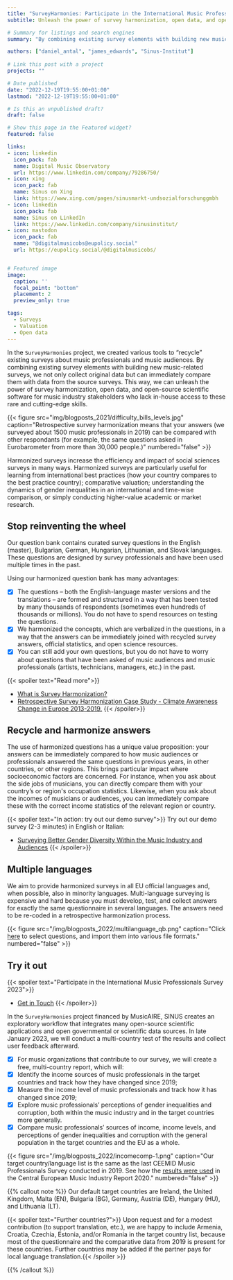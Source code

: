 ```yaml
---
title: "SurveyHarmonies: Participate in the International Music Professionals Survey"
subtitle: Unleash the power of survey harmonization, open data, and open-source scientific software

# Summary for listings and search engines
summary: "By combining existing survey elements with building new music-related surveys, we not only collect original data but can immediately compare them with data from the source surveys."

authors: ["daniel_antal", "james_edwards", "Sinus-Institut"]
 
# Link this post with a project
projects: ""

# Date published
date: "2022-12-19T19:55:00+01:00"
lastmod: "2022-12-19T19:55:00+01:00"

# Is this an unpublished draft?
draft: false

# Show this page in the Featured widget?
featured: false

links:
- icon: linkedin
  icon_pack: fab
  name: Digital Music Observatory
  url: https://www.linkedin.com/company/79286750/
- icon: xing
  icon_pack: fab
  name: Sinus on Xing
  link: https://www.xing.com/pages/sinusmarkt-undsozialforschunggmbh
- icon: linkedin
  icon_pack: fab
  name: Sinus on LinkedIn
  link: https://www.linkedin.com/company/sinusinstitut/
- icon: mastodon
  icon_pack: fab
  name: "@digitalmusicobs@eupolicy.social"
  url: https://eupolicy.social/@digitalmusicobs/


# Featured image
image:
  caption: ''
  focal_point: "bottom"
  placement: 2
  preview_only: true

tags:
  - Surveys
  - Valuation
  - Open data
---
```


In the `SurveyHarmonies` project, we created various tools to “recycle” existing surveys about music professionals and music audiences. By combining existing survey elements with building new music-related surveys, we not only collect original data but can immediately compare them with data from the source surveys. This way, we can unleash the power of survey harmonization, open data, and open-source scientific software for music industry stakeholders who lack in-house access to these rare and cutting-edge skills.

{{< figure src="img/blogposts_2021/difficulty_bills_levels.jpg" caption="Retrospective survey harmonization means that your answers (we surveyed about 1500 music professionals in 2019) can be compared with other respondants (for example, the same questions asked in Eurobarometer from more than 30,000 people.)" numbered="false" >}}

Harmonized surveys increase the efficiency and impact of social sciences surveys in many ways. Harmonized surveys are particularly useful for learning from international best practices (how your country compares to the best practice country); comparative valuation; understanding the dynamics of gender inequalities in an international and time-wise comparison, or simply conducting higher-value academic or market research.

## Stop reinventing the wheel

Our question bank contains curated survey questions in the English (master), Bulgarian, German, Hungarian, Lithuanian, and Slovak languages.  These questions are designed by survey professionals and have been used multiple times in the past.

Using our harmonized question bank has many advantages:

- [x] The questions – both the English-language master versions and the translations – are formed and structured in a way that has been tested by many thousands of respondents (sometimes even hundreds of thousands or millions). You do not have to spend resources on testing the questions.
- [x] We harmonized the concepts, which are verbalized in the questions, in a way that the answers can be immediately joined with recycled survey answers, official statistics, and open science resources.
- [x] You can still add your own questions, but you do not have to worry about questions that have been asked of music audiences and music professionals (artists, technicians, managers, etc.) in the past. 

{{< spoiler text="Read more">}}
- [What is Survey Harmonization?](https://music.dataobservatory.eu/post/2022-02-16-survey-harmonization/)
- [Retrospective Survey Harmonization Case Study - Climate Awareness Change in Europe 2013-2019.](https://music.dataobservatory.eu/post/2021-03-05-retroharmonize-climate/)
{{< /spoiler>}}

## Recycle and harmonize answers

The use of harmonized questions has a unique value proposition: your answers can be immediately compared to how music audiences or professionals answered the same questions in previous years, in other countries, or other regions. This brings particular impact where socioeconomic factors are concerned. For instance, when you ask about the side jobs of musicians, you can directly compare them with your country’s or region's occupation statistics.  Likewise, when you ask about the incomes of musicians or audiences, you can immediately compare these with the correct income statistics of the relevant region or country. 

{{< spoiler text="In action: try out our demo survey">}}
Try out our demo survey (2-3 minutes) in English or Italian:
- [Surveying Better Gender Diversity Within the Music Industry and Audiences](https://music.dataobservatory.eu/post/2022-11-22-surveyharmonies/)
{{< /spoiler>}}

## Multiple languages
We aim to provide harmonized surveys in all EU official languages and, when possible, also in minority languages.  Multi-language surveying is expensive and hard because you must develop, test, and collect answers for exactly the same questionnaire in several languages. The answers need to be re-coded in a retrospective harmonization process.

{{< figure src="/img/blogposts_2022/multilanguage_qb.png" caption="Click [here](/documents/multilanguage_qb.html) to select questions, and import them into various file formats." numbered="false" >}}

## Try it out
{{< spoiler text="Participate in the International Music Professionals Survey 2023">}}
- [Get in Touch](https://reprex.nl/contact/)
{{< /spoiler>}}

In the `SurveyHarmonies` project financed by MusicAIRE, SINUS creates an exploratory workflow that integrates many open-source scientific applications and open governmental or scientific data sources. In late January 2023, we will conduct a multi-country test of the results and collect user feedback afterward.

- [x] For music organizations that contribute to our survey, we will create a free, multi-country report, which will:
- [x] Identify the income sources of music professionals in the target countries and track how they have changed since 2019;
- [x] Measure the income level of music professionals and track how it has changed since 2019;
- [x] Explore music professionals’ perceptions of gender inequalities and corruption, both within the music industry and in the target countries more generally.
- [x] Compare music professionals’ sources of income, income levels, and perceptions of gender inequalities and corruption with the general population in the target countries and the EU as a whole.

{{< figure src="/img/blogposts_2022/incomecomp-1.png" caption="Our target country/language list is the same as the last CEEMID Music Professionals Survey conducted in 2019. See how the [results were used](https://ceereport2020.ceemid.eu/supply.html#creators-of-music) in the Central European Music Industry Report 2020." numbered="false" >}}

{{% callout note %}}
Our default target countries are Ireland, the United Kingdom, Malta (EN), Bulgaria (BG), Germany, Austria (DE), Hungary (HU), and Lithuania (LT). 

{{< spoiler text="Further countries?">}}
Upon request and for a modest contribution (to support translation, etc.), we are happy to include Armenia, Croatia, Czechia, Estonia, and/or Romania in the target country list, because most of the questionnaire and the comparative data from 2019 is present for these countries. Further countries may be added if the partner pays for local language translation.{{< /spoiler >}}

{{% /callout %}}
